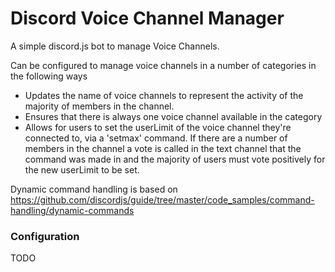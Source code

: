 # Discord Voice Channel Manager

A simple discord.js bot to manage Voice Channels.

Can be configured to manage voice channels in a number of categories in the following ways

* Updates the name of voice channels to represent the activity of the majority of members in the channel.
* Ensures that there is always one voice channel available in the category
* Allows for users to set the userLimit of the voice channel they're connected to, via a 'setmax' command. If there are a number of members in the channel a vote is called in the text channel that the command was made in and the majority of users must vote positively for the new userLimit to be set.

Dynamic command handling is based on https://github.com/discordjs/guide/tree/master/code_samples/command-handling/dynamic-commands

### Configuration

TODO
